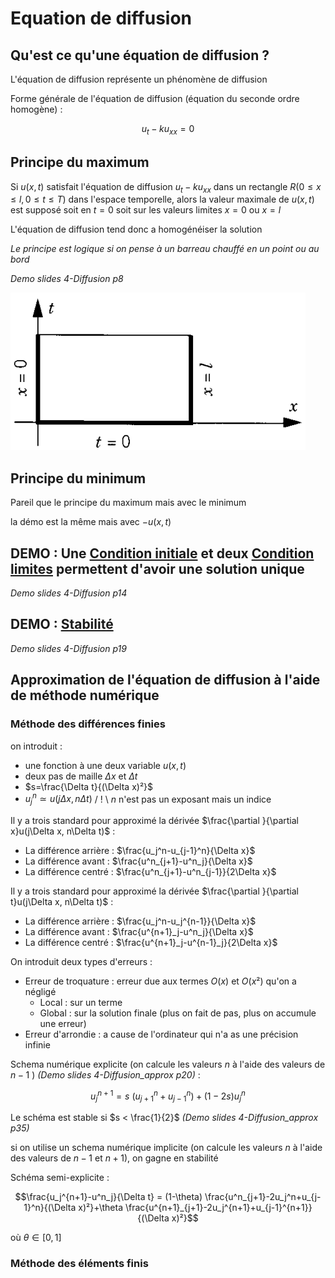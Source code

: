 # Equation de diffusion

## Qu'est ce qu'une équation de diffusion ?

L'équation de diffusion représente un phénomène de diffusion

Forme générale de l'équation de diffusion (équation du seconde ordre homogène) :

$$u_t - ku_{xx}=0$$

## Principe du maximum

Si $u(x,t)$ satisfait l'équation de diffusion $u_t - ku_{xx}$ dans un rectangle $R(0 \le x\le l, 0 \le t \le T)$ dans l'espace temporelle, alors la valeur maximale de $u(x,t)$ est supposé soit en $t=0$ soit sur les valeurs limites $x=0$ ou $x=l$

L'équation de diffusion tend donc a homogénéiser la solution

*Le principe est logique si on pense à un barreau chauffé en un point ou au bord*

*Demo slides 4-Diffusion p8*

![](attachments/Pasted%20image%2020230714102732.png)

## Principe du minimum

Pareil que le principe du maximum mais avec le minimum

la démo est la même mais avec $-u(x,t)$

## DEMO : Une [Condition initiale](Condition%20initiale.md) et deux [Condition limites](Condition%20limites.md) permettent d'avoir une solution unique

*Demo slides 4-Diffusion p14*

## DEMO : [Stabilité](Problème%20bien%20posé.md)

*Demo slides 4-Diffusion p19*

## Approximation de l'équation de diffusion à l'aide de méthode numérique

### Méthode des différences finies

on introduit :
- une fonction à une deux variable $u(x, t)$
- deux pas de maille $\Delta x$ et $\Delta t$
- $s=\frac{\Delta t}{(\Delta x)²}$
- $u_j^n \simeq u(j\Delta x, n \Delta t)$ / ! \\ $n$ n'est pas un exposant mais un indice

Il y a trois standard pour approximé la dérivée $\frac{\partial }{\partial x}u(j\Delta x, n\Delta t)$ :
- La différence arrière : $\frac{u_j^n-u_{j-1}^n}{\Delta x}$
- La différence avant : $\frac{u^n_{j+1}-u^n_j}{\Delta x}$
- La différence centré : $\frac{u^n_{j+1}-u^n_{j-1}}{2\Delta x}$

Il y a trois standard pour approximé la dérivée $\frac{\partial }{\partial t}u(j\Delta x, n\Delta t)$ :
- La différence arrière : $\frac{u_j^n-u_j^{n-1}}{\Delta x}$
- La différence avant : $\frac{u^{n+1}_j-u^n_j}{\Delta x}$
- La différence centré : $\frac{u^{n+1}_j-u^{n-1}_j}{2\Delta x}$

On introduit deux types d'erreurs :
- Erreur de troquature : erreur due aux termes $O(x)$ et $O(x²)$ qu'on a négligé
	- Local : sur un terme
	- Global : sur la solution finale (plus on fait de pas, plus on accumule une erreur)
- Erreur d'arrondie : a cause de l'ordinateur qui n'a as une précision infinie

Schema numérique explicite (on calcule les valeurs $n$ à l'aide des valeurs de $n-1$ ) *(Demo slides 4-Diffusion_approx p20)* : 

$$u_j^{n+1} = s \ (u^n_{j+1}+u^n_{j-1})+(1-2s)u_j^n$$

Le schéma est stable si $s < \frac{1}{2}$ *(Demo slides 4-Diffusion_approx p35)*

si on utilise un schema numérique implicite (on calcule les valeurs $n$ à l'aide des valeurs de $n-1$ et $n+1$), on gagne en stabilité

Schéma semi-explicite :

$$\frac{u_j^{n+1}-u^n_j}{\Delta t} = (1-\theta) \frac{u^n_{j+1}-2u_j^n+u_{j-1}^n}{(\Delta x)²}+\theta \frac{u^{n+1}_{j+1}-2u_j^{n+1}+u_{j-1}^{n+1}}{(\Delta x)²}$$

où $\theta \in [0,1]$

### Méthode des éléments finis

